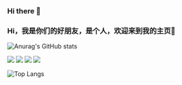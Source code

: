 ### Hi there 👋

### Hi，我是你们的好朋友，是个人，欢迎来到我的主页👋

![Anurag's GitHub stats](https://github-readme-stats.vercel.app/api?username=WhyIsHuman&show_icons=true&theme=radical)


![](https://img.shields.io/badge/-javascript-F7DF1E?style=for-the-badge&logo=JavaScript&logoColor=white) ![](https://img.shields.io/badge/React-61DAFB?style=for-the-badge&logo=react&logoColor=white) ![](https://img.shields.io/badge/vue-4FC08D?style=for-the-badge&logo=Vue.JS&logoColor=white) ![](https://img.shields.io/badge/Node-339933?style=for-the-badge&logo=Node.js&logoColor=white)

![Top Langs](https://github-readme-stats.vercel.app/api/top-langs/?username=WhyIsHuman&layout=compact)
<!--
**WhyIsHuman/WhyIsHuman** is a ✨ _special_ ✨ repository because its `README.md` (this file) appears on your GitHub profile.

Here are some ideas to get you started:

- 🔭 I’m currently working on ...
- 🌱 I’m currently learning ...
- 👯 I’m looking to collaborate on ...
- 🤔 I’m looking for help with ...
- 💬 Ask me about ...
- 📫 How to reach me: ...
- 😄 Pronouns: ...
- ⚡ Fun fact: ...
-->
